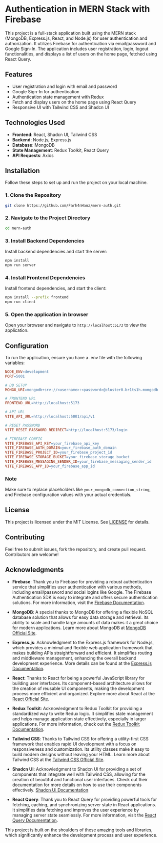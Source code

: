 # Authentication in MERN Stack with Firebase

This project is a full-stack application built using the MERN stack (MongoDB, Express.js, React, and Node.js) for user authentication and authorization. It utilizes Firebase for authentication via email/password and Google Sign-In. The application includes user registration, login, logout functionalities, and displays a list of users on the home page, fetched using React Query.

## Features

- User registration and login with email and password
- Google Sign-In for authentication
- Authentication state management with Redux
- Fetch and display users on the home page using React Query
- Responsive UI with Tailwind CSS and Shadcn UI

## Technologies Used

- **Frontend**: React, Shadcn UI, Tailwind CSS
- **Backend**: Node.js, Express.js
- **Database**: MongoDB
- **State Management**: Redux Toolkit, React Query
- **API Requests**: Axios

## Installation

Follow these steps to set up and run the project on your local machine.

### 1. Clone the Repository

```bash
git clone https://github.com/Farh4nHanz/mern-auth.git
```

### 2. Navigate to the Project Directory

```bash
cd mern-auth
```

### 3. Install Backend Dependencies

Install backend dependencies and start the server:

```bash
npm install
npm run server
```

### 4. Install Frontend Dependencies

Install frontend dependencies, and start the client:

```bash
npm install --prefix frontend
npm run client
```

### 5. Open the application in browser

Open your browser and navigate to `http://localhost:5173` to view the application.

## Configuration

To run the application, ensure you have a .env file with the following variables:

```makefile
NODE_ENV=development
PORT=5001

# DB SETUP
MONGO_URI=mongodb+srv://<username>:<password>@cluster0.br1ts1h.mongodb.net/<db_name>

# FRONTEND URL
FRONTEND_URL=http://localhost:5173

# API URL
VITE_API_URL=http://localhost:5001/api/v1

# RESET PASSWORD
VITE_RESET_PASSWORD_REDIRECT=http://localhost:5173/login

# FIREBASE CONFIG
VITE_FIREBASE_API_KEY=your_firebase_api_key
VITE_FIREBASE_AUTH_DOMAIN=your_firebase_auth_domain
VITE_FIREBASE_PROJECT_ID=your_firebase_project_id
VITE_FIREBASE_STORAGE_BUCKET=your_firebase_storage_bucket
VITE_FIREBASE_MESSAGING_SENDER_ID=your_firebase_messaging_sender_id
VITE_FIREBASE_APP_ID=your_firebase_app_id
```

### Note

Make sure to replace placeholders like `your_mongodb_connection_string`, and Firebase configuration values with your actual credentials.

## License

This project is licensed under the MIT License. See [LICENSE](LICENSE) for details.

## Contributing

Feel free to submit issues, fork the repository, and create pull request. Contributors are welcome!

## Acknowledgments

- **Firebase**: Thank you to Firebase for providing a robust authentication service that simplifies user authentication with various methods, including email/password and social logins like Google. The Firebase Authentication SDK is easy to integrate and offers secure authentication solutions. For more information, visit the [Firebase Documentation](https://firebase.google.com/docs/auth).

- **MongoDB**: A special thanks to MongoDB for offering a flexible NoSQL database solution that allows for easy data storage and retrieval. Its ability to scale and handle large amounts of data makes it a great choice for modern applications. Learn more about MongoDB at [MongoDB Official Site](https://www.mongodb.com/).

- **Express.js**: Acknowledgment to the Express.js framework for Node.js, which provides a minimal and flexible web application framework that makes building APIs straightforward and efficient. It simplifies routing and middleware management, enhancing the overall backend development experience. More details can be found at the [Express.js Documentation](https://expressjs.com/).

- **React**: Thanks to React for being a powerful JavaScript library for building user interfaces. Its component-based architecture allows for the creation of reusable UI components, making the development process more efficient and organized. Explore more about React at the [React Official Site](https://reactjs.org/).

- **Redux Toolkit**: Acknowledgment to Redux Toolkit for providing a standardized way to write Redux logic. It simplifies state management and helps manage application state effectively, especially in larger applications. For more information, check out the [Redux Toolkit Documentation](https://redux-toolkit.js.org/).

- **Tailwind CSS**: Thanks to Tailwind CSS for offering a utility-first CSS framework that enables rapid UI development with a focus on responsiveness and customization. Its utility classes make it easy to build modern designs without leaving your HTML. Learn more about Tailwind CSS at the [Tailwind CSS Official Site](https://tailwindcss.com/).

- **Shadcn UI**: Acknowledgment to Shadcn UI for providing a set of components that integrate well with Tailwind CSS, allowing for the creation of beautiful and functional user interfaces. Check out their documentation for more details on how to use their components effectively. [Shadcn UI Documentation](https://ui.shadcn.com/)

- **React Query**: Thank you to React Query for providing powerful tools for fetching, caching, and synchronizing server state in React applications. It simplifies data fetching and improves the user experience by managing server state seamlessly. For more information, visit the [React Query Documentation](https://react-query.tanstack.com/).

This project is built on the shoulders of these amazing tools and libraries, which significantly enhance the development process and user experience.
